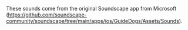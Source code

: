 These sounds come from the original Soundscape app from Microsoft (https://github.com/soundscape-community/soundscape/tree/main/apps/ios/GuideDogs/Assets/Sounds).
